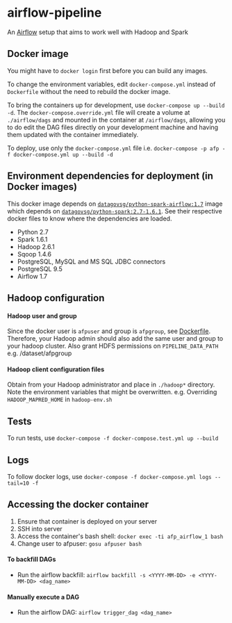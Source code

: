 # airflow-pipeline

An [Airflow](https://airflow.incubator.apache.org/) setup that aims to work well with Hadoop and Spark


## Docker image

You might have to `docker login` first before you can build any images.

To change the environment variables, edit `docker-compose.yml` instead of `Dockerfile` without the need to rebuild the docker image.

To bring the containers up for development, use `docker-compose up --build -d`. The `docker-compose.override.yml` file will create a volume at `./airflow/dags` and mounted in the container at `/airflow/dags`, allowing you to do edit the DAG files directly on your development machine and having them updated with the container immediately.

To deploy, use only the `docker-compose.yml` file i.e. `docker-compose -p afp -f docker-compose.yml up --build -d`


## Environment dependencies for deployment (in Docker images)

This docker image depends on [`datagovsg/python-spark-airflow:1.7`](https://hub.docker.com/r/datagovsg/python-spark-airflow/) image which depends on [`datagovsg/python-spark:2.7-1.6.1`](https://hub.docker.com/r/datagovsg/python-spark/). See their respective docker files to know where the dependencies are loaded.

- Python 2.7
- Spark 1.6.1
- Hadoop 2.6.1
- Sqoop 1.4.6
- PostgreSQL, MySQL and MS SQL JDBC connectors
- PostgreSQL 9.5
- Airflow 1.7


## Hadoop configuration

#### Hadoop user and group

Since the docker user is `afpuser` and group is `afpgroup`, see [Dockerfile](Dockerfile). Therefore, your Hadoop admin should also add the same user and group to your hadoop cluster. Also grant HDFS permissions on `PIPELINE_DATA_PATH` e.g. /dataset/afpgroup

#### Hadoop client configuration files

Obtain from your Hadoop administrator and place in `./hadoop*` directory. Note the environment variables that might be overwritten. e.g. Overriding `HADOOP_MAPRED_HOME` in `hadoop-env.sh`


## Tests

To run tests, use `docker-compose -f docker-compose.test.yml up --build`


## Logs

To follow docker logs, use `docker-compose -f docker-compose.yml logs --tail=10 -f`


## Accessing the docker container
1. Ensure that container is deployed on your server
2. SSH into server
3. Access the container's bash shell: `docker exec -ti afp_airflow_1 bash`
4. Change user to afpuser: `gosu afpuser bash`

#### To backfill DAGs
- Run the airflow backfill: `airflow backfill -s <YYYY-MM-DD> -e <YYYY-MM-DD> <dag_name>`

#### Manually execute a DAG
- Run the airflow DAG: `airflow trigger_dag <dag_name>`
